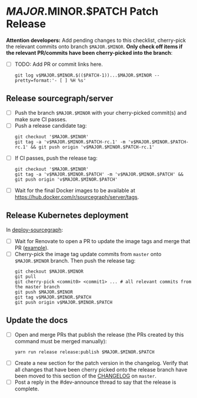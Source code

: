 <!--
DO NOTE COPY THIS ISSUE TEMPLATE MANUALLY. Use `yarn run release patch:issue <version>` from the
`dev/release` directory in the main repository to create a patch release issue, instead.

Arguments:
- $MAJOR
- $MINOR
- $PATCH
-->

# $MAJOR.$MINOR.$PATCH Patch Release

**Attention developers:** Add pending changes to this checklist, cherry-pick the relevant commits onto branch `$MAJOR.$MINOR`. **Only check off items if the relevant PR/commits have been cherry-picked into the branch**:

- [ ] TODO: Add PR or commit links here.
    ```
    git log v$MAJOR.$MINOR.$(($PATCH-1))...$MAJOR.$MINOR --pretty=format:'- [ ] %H %s'
    ```

## Release sourcegraph/server

- [ ] Push the branch `$MAJOR.$MINOR` with your cherry-picked commit(s) and make sure CI passes.
- [ ] Push a release candidate tag:
    ```
    git checkout '$MAJOR.$MINOR'
    git tag -a 'v$MAJOR.$MINOR.$PATCH-rc.1' -m 'v$MAJOR.$MINOR.$PATCH-rc.1' && git push origin 'v$MAJOR.$MINOR.$PATCH-rc.1'
    ```
- [ ] If CI passes, push the release tag:
    ```
    git checkout '$MAJOR.$MINOR'
    git tag -a 'v$MAJOR.$MINOR.$PATCH' -m 'v$MAJOR.$MINOR.$PATCH' && git push origin 'v$MAJOR.$MINOR.$PATCH'
    ```
- [ ] Wait for the final Docker images to be available at https://hub.docker.com/r/sourcegraph/server/tags.

## Release Kubernetes deployment

In [deploy-sourcegraph](https://github.com/sourcegraph/deploy-sourcegraph):

- [ ] Wait for Renovate to open a PR to update the image tags and merge that PR ([example](https://github.com/sourcegraph/deploy-sourcegraph/pull/199)).
- [ ] Cherry-pick the image tag update commits from `master` onto `$MAJOR.$MINOR` branch. Then push the release tag:
    ```
    git checkout $MAJOR.$MINOR
    git pull
    git cherry-pick <commit0> <commit1> ... # all relevant commits from the master branch
    git push $MAJOR.$MINOR
    git tag v$MAJOR.$MINOR.$PATCH
    git push origin v$MAJOR.$MINOR.$PATCH
    ```

## Update the docs

- [ ] Open and merge PRs that publish the release (the PRs created by this command must be merged manually):
  ```
  yarn run release release:publish $MAJOR.$MINOR.$PATCH
  ```
- [ ] Create a new section for the patch version in the changelog. Verify that all changes that have been cherry picked onto the release branch have been moved to this section of the [CHANGELOG](https://github.com/sourcegraph/sourcegraph/blob/master/CHANGELOG.md) on `master`.
- [ ] Post a reply in the #dev-announce thread to say that the release is complete.
